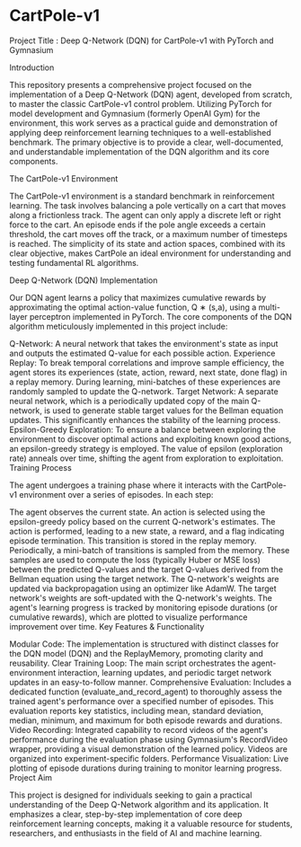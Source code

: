 # CartPole-v1

Project Title : Deep Q-Network (DQN) for CartPole-v1 with PyTorch and Gymnasium

Introduction

This repository presents a comprehensive project focused on the implementation of a Deep Q-Network (DQN) agent, developed from scratch, to master the classic CartPole-v1 control problem. Utilizing PyTorch for model development and Gymnasium (formerly OpenAI Gym) for the environment, this work serves as a practical guide and demonstration of applying deep reinforcement learning techniques to a well-established benchmark. The primary objective is to provide a clear, well-documented, and understandable implementation of the DQN algorithm and its core components.

The CartPole-v1 Environment

The CartPole-v1 environment is a standard benchmark in reinforcement learning. The task involves balancing a pole vertically on a cart that moves along a frictionless track. The agent can only apply a discrete left or right force to the cart. An episode ends if the pole angle exceeds a certain threshold, the cart moves off the track, or a maximum number of timesteps is reached. The simplicity of its state and action spaces, combined with its clear objective, makes CartPole an ideal environment for understanding and testing fundamental RL algorithms.

Deep Q-Network (DQN) Implementation

Our DQN agent learns a policy that maximizes cumulative rewards by approximating the optimal action-value function, Q 
∗
 (s,a), using a multi-layer perceptron implemented in PyTorch. The core components of the DQN algorithm meticulously implemented in this project include:

Q-Network: A neural network that takes the environment's state as input and outputs the estimated Q-value for each possible action.
Experience Replay: To break temporal correlations and improve sample efficiency, the agent stores its experiences (state, action, reward, next state, done flag) in a replay memory. During learning, mini-batches of these experiences are randomly sampled to update the Q-network.
Target Network: A separate neural network, which is a periodically updated copy of the main Q-network, is used to generate stable target values for the Bellman equation updates. This significantly enhances the stability of the learning process.
Epsilon-Greedy Exploration: To ensure a balance between exploring the environment to discover optimal actions and exploiting known good actions, an epsilon-greedy strategy is employed. The value of epsilon (exploration rate) anneals over time, shifting the agent from exploration to exploitation.
Training Process

The agent undergoes a training phase where it interacts with the CartPole-v1 environment over a series of episodes. In each step:

The agent observes the current state.
An action is selected using the epsilon-greedy policy based on the current Q-network's estimates.
The action is performed, leading to a new state, a reward, and a flag indicating episode termination.
This transition is stored in the replay memory.
Periodically, a mini-batch of transitions is sampled from the memory. These samples are used to compute the loss (typically Huber or MSE loss) between the predicted Q-values and the target Q-values derived from the Bellman equation using the target network.
The Q-network's weights are updated via backpropagation using an optimizer like AdamW.
The target network's weights are soft-updated with the Q-network's weights. The agent's learning progress is tracked by monitoring episode durations (or cumulative rewards), which are plotted to visualize performance improvement over time.
Key Features & Functionality

Modular Code: The implementation is structured with distinct classes for the DQN model (DQN) and the ReplayMemory, promoting clarity and reusability.
Clear Training Loop: The main script orchestrates the agent-environment interaction, learning updates, and periodic target network updates in an easy-to-follow manner.
Comprehensive Evaluation: Includes a dedicated function (evaluate_and_record_agent) to thoroughly assess the trained agent's performance over a specified number of episodes. This evaluation reports key statistics, including mean, standard deviation, median, minimum, and maximum for both episode rewards and durations.
Video Recording: Integrated capability to record videos of the agent's performance during the evaluation phase using Gymnasium's RecordVideo wrapper, providing a visual demonstration of the learned policy. Videos are organized into experiment-specific folders.
Performance Visualization: Live plotting of episode durations during training to monitor learning progress.
Project Aim

This project is designed for individuals seeking to gain a practical understanding of the Deep Q-Network algorithm and its application. It emphasizes a clear, step-by-step implementation of core deep reinforcement learning concepts, making it a valuable resource for students, researchers, and enthusiasts in the field of AI and machine learning.
